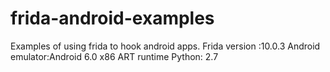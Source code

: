 # frida-android-examples
Examples of using frida to hook android apps.
Frida version :10.0.3
Android emulator:Android 6.0 x86 ART runtime
Python: 2.7
